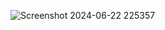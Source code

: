 ![Screenshot 2024-06-22 225357](https://github.com/Mrjerson/Res-Nav-Bar/assets/110077138/e5a41058-7e4f-429b-87a5-826f1d21b7f3)
